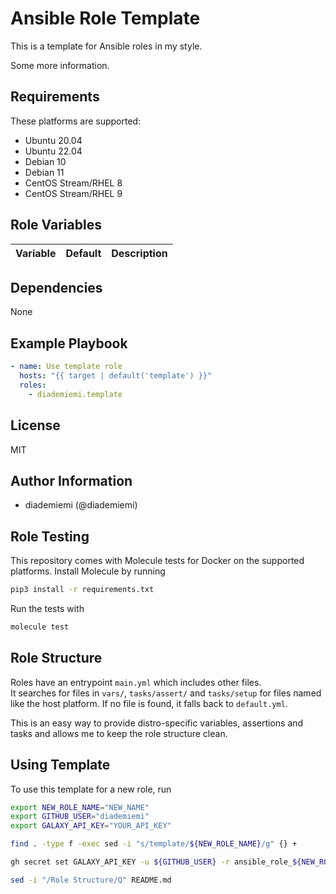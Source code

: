 Ansible Role Template
=========

This is a template for Ansible roles in my style.  

Some more information.  


Requirements
------------
These platforms are supported:
- Ubuntu 20.04
- Ubuntu 22.04
- Debian 10
- Debian 11
- CentOS Stream/RHEL 8
- CentOS Stream/RHEL 9

<!-- 
- List hardware requirements here  
-->

Role Variables
--------------

Variable | Default | Description
--- | --- | ---
<!--
`variable` | `default` | Variable example
`long_variable` | See [defaults/main.yml](./defaults/main.yml) | Variable referring to defaults
`distro_specific_variable` | See [vars/debian.yml](./vars/debian.yml) | Variable referring to distro-specific variables
-->

Dependencies
------------

None

Example Playbook
----------------

```yaml
- name: Use template role
  hosts: "{{ target | default('template') }}"
  roles:
    - diademiemi.template
```

License
-------

MIT

Author Information
------------------

- diademiemi (@diademiemi)

Role Testing
------------

This repository comes with Molecule tests for Docker on the supported platforms.
Install Molecule by running
```bash
pip3 install -r requirements.txt
```

Run the tests with
```bash
molecule test
```
Role Structure
--------------

Roles have an entrypoint `main.yml` which includes other files.  
It searches for files in `vars/`, `tasks/assert/` and `tasks/setup` for files named like the host platform. If no file is found, it falls back to `default.yml`.  

This is an easy way to provide distro-specific variables, assertions and tasks and allows me to keep the role structure clean.  

Using Template
--------------
To use this template for a new role, run
```bash
export NEW_ROLE_NAME="NEW_NAME"
export GITHUB_USER="diademiemi"
export GALAXY_API_KEY="YOUR_API_KEY"

find . -type f -exec sed -i "s/template/${NEW_ROLE_NAME}/g" {} +

gh secret set GALAXY_API_KEY -u ${GITHUB_USER} -r ansible_role_${NEW_ROLE_NAME} -a actions -b ${GALAXY_API_KEY}

sed -i "/Role Structure/Q" README.md
```
